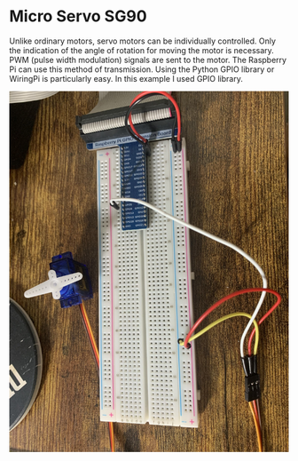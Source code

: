 # Micro Servo SG90

Unlike ordinary motors, servo motors can be individually controlled. Only the indication of the angle of rotation for moving the motor is necessary. PWM (pulse width modulation) signals are sent to the motor. The Raspberry Pi can use this method of transmission. Using the Python GPIO library or WiringPi is particularly easy. In this example I used GPIO library.

<img src="../../img/servo.jpg" width="700" height="650px">


